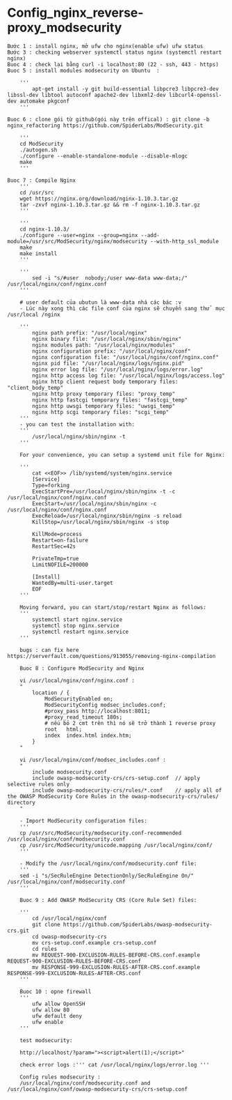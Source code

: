 # Config_nginx_reverse-proxy_modsecurity

    Bước 1 : install nginx, mở ufw cho nginx(enable ufw) ufw status
    Bước 3 : checking webserver systemctl status nginx (systemctl restart nginx)
    Buoc 4 : check lại bằng curl -i localhost:80 (22 - ssh, 443 - https) 
    Buoc 5 : install modules modsecurity on Ubuntu  :

        '''
            apt-get install -y git build-essential libpcre3 libpcre3-dev libssl-dev libtool autoconf apache2-dev libxml2-dev libcurl4-openssl-dev automake pkgconf
        '''

    Buoc 6 : clone gói từ github(gói này trên offical) : git clone -b nginx_refactoring https://github.com/SpiderLabs/ModSecurity.git
        
        '''
        cd ModSecurity
        ./autogen.sh
        ./configure --enable-standalone-module --disable-mlogc
        make
        '''

    Buoc 7 : Compile Nginx
        '''
        cd /usr/src
        wget https://nginx.org/download/nginx-1.10.3.tar.gz
        tar -zxvf nginx-1.10.3.tar.gz && rm -f nginx-1.10.3.tar.gz
        '''

        '''
        cd nginx-1.10.3/
        ./configure --user=nginx --group=nginx --add-module=/usr/src/ModSecurity/nginx/modsecurity --with-http_ssl_module
        make
        make install
        '''

        '''
            sed -i "s/#user  nobody;/user www-data www-data;/" /usr/local/nginx/conf/nginx.conf
        '''
        
        # user default của ubutun là www-data nhá các bác :v 
        - Lúc này xong thì các file conf của nginx sẽ chuyển sang thử  mục /usr/local /nginx

        '''
            nginx path prefix: "/usr/local/nginx"
            nginx binary file: "/usr/local/nginx/sbin/nginx"
            nginx modules path: "/usr/local/nginx/modules"
            nginx configuration prefix: "/usr/local/nginx/conf"
            nginx configuration file: "/usr/local/nginx/conf/nginx.conf"
            nginx pid file: "/usr/local/nginx/logs/nginx.pid"
            nginx error log file: "/usr/local/nginx/logs/error.log"
            nginx http access log file: "/usr/local/nginx/logs/access.log"
            nginx http client request body temporary files: "client_body_temp"
            nginx http proxy temporary files: "proxy_temp"
            nginx http fastcgi temporary files: "fastcgi_temp"
            nginx http uwsgi temporary files: "uwsgi_temp"
            nginx http scgi temporary files: "scgi_temp"
        '''
        - you can test the installation with:
        '''
            /usr/local/nginx/sbin/nginx -t
        '''

        For your convenience, you can setup a systemd unit file for Nginx:

        '''
            cat <<EOF>> /lib/systemd/system/nginx.service
            [Service]
            Type=forking
            ExecStartPre=/usr/local/nginx/sbin/nginx -t -c /usr/local/nginx/conf/nginx.conf
            ExecStart=/usr/local/nginx/sbin/nginx -c /usr/local/nginx/conf/nginx.conf
            ExecReload=/usr/local/nginx/sbin/nginx -s reload
            KillStop=/usr/local/nginx/sbin/nginx -s stop

            KillMode=process
            Restart=on-failure
            RestartSec=42s

            PrivateTmp=true
            LimitNOFILE=200000

            [Install]
            WantedBy=multi-user.target
            EOF
        '''

        Moving forward, you can start/stop/restart Nginx as follows:
        '''
            systemctl start nginx.service
            systemctl stop nginx.service
            systemctl restart nginx.service
        '''

        bugs : can fix here https://serverfault.com/questions/913055/removing-nginx-compilation

        Buoc 8 : Configure ModSecurity and Nginx

        vi /usr/local/nginx/conf/nginx.conf :
        "
            location / {
                ModSecurityEnabled on;
                ModSecurityConfig modsec_includes.conf;
                #proxy_pass http://localhost:8011;
                #proxy_read_timeout 180s;
                # nếu bỏ 2 cmt trên thì nó sẽ trở thành 1 reverse proxy
                root   html;
                index  index.html index.htm;
            }
        "

        vi /usr/local/nginx/conf/modsec_includes.conf : 
        "
            include modsecurity.conf
            include owasp-modsecurity-crs/crs-setup.conf  // apply selective rules only
            include owasp-modsecurity-crs/rules/*.conf    // apply all of the OWASP ModSecurity Core Rules in the owasp-modsecurity-crs/rules/ directory
        "

        - Import ModSecurity configuration files:
        '''
        cp /usr/src/ModSecurity/modsecurity.conf-recommended /usr/local/nginx/conf/modsecurity.conf
        cp /usr/src/ModSecurity/unicode.mapping /usr/local/nginx/conf/
        '''

        - Modify the /usr/local/nginx/conf/modsecurity.conf file:
        '''
        sed -i "s/SecRuleEngine DetectionOnly/SecRuleEngine On/" /usr/local/nginx/conf/modsecurity.conf
        '''

        Buoc 9 : Add OWASP ModSecurity CRS (Core Rule Set) files:

        '''
            cd /usr/local/nginx/conf
            git clone https://github.com/SpiderLabs/owasp-modsecurity-crs.git
            cd owasp-modsecurity-crs
            mv crs-setup.conf.example crs-setup.conf
            cd rules
            mv REQUEST-900-EXCLUSION-RULES-BEFORE-CRS.conf.example REQUEST-900-EXCLUSION-RULES-BEFORE-CRS.conf
            mv RESPONSE-999-EXCLUSION-RULES-AFTER-CRS.conf.example RESPONSE-999-EXCLUSION-RULES-AFTER-CRS.conf
        '''
        
        Buoc 10 : opne firewall
        '''
            ufw allow OpenSSH
            ufw allow 80
            ufw default deny
            ufw enable 
        '''

        test modsecurity: 

        http://localhost/?param="><script>alert(1);</script>"
        
        check error logs :''' cat /usr/local/nginx/logs/error.log ''' 
        
        Config rules modsecurity : 
        /usr/local/nginx/conf/modsecurity.conf and /usr/local/nginx/conf/owasp-modsecurity-crs/crs-setup.conf

